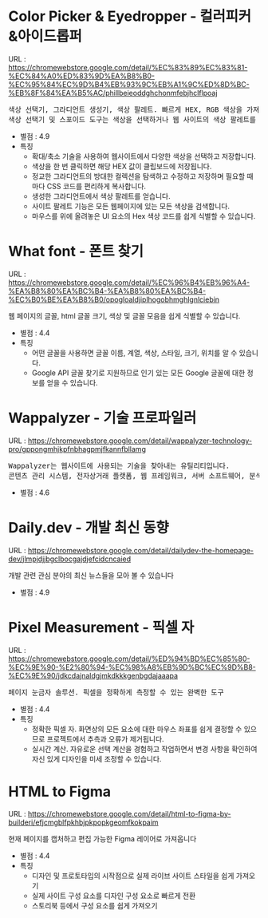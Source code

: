 # Color Picker & Eyedropper - 컬러피커&아이드롭퍼

URL : https://chromewebstore.google.com/detail/%EC%83%89%EC%83%81-%EC%84%A0%ED%83%9D%EA%B8%B0-%EC%95%84%EC%9D%B4%EB%93%9C%EB%A1%9C%ED%8D%BC-%EB%8F%84%EA%B5%AC/phillbeieoddghchonmfebjhclflpoaj

<pre>
색상 선택기, 그라디언트 생성기, 색상 팔레트. 빠르게 HEX, RGB 색상을 가져옵니다.
색상 선택기 및 스포이드 도구는 색상을 선택하거나 웹 사이트의 색상 팔레트를 추출하는 브라우저 확장 기능입니다.
</pre>

- 별점 : 4.9
- 특징
  * 확대/축소 기술을 사용하여 웹사이트에서 다양한 색상을 선택하고 저장합니다.
  * 색상을 한 번 클릭하면 해당 HEX 값이 클립보드에 저장됩니다.
  * 정교한 그라디언트의 방대한 컬렉션을 탐색하고 수정하고 저장하며 필요할 때마다 CSS 코드를 편리하게 복사합니다.
  * 생성한 그라디언트에서 색상 팔레트를 얻습니다.
  * 사이트 팔레트 기능은 모든 웹페이지에 있는 모든 색상을 검색합니다.
  * 마우스를 위에 올려놓은 UI 요소의 Hex 색상 코드를 쉽게 식별할 수 있습니다.

# What font - 폰트 찾기

URL : https://chromewebstore.google.com/detail/%EC%96%B4%EB%96%A4-%EA%B8%80%EA%BC%B4-%EA%B8%80%EA%BC%B4-%EC%B0%BE%EA%B8%B0/opogloaldjiplhogobhmghlgnlciebin

웹 페이지의 글꼴, html 글꼴 크기, 색상 및 글꼴 모음을 쉽게 식별할 수 있습니다.

- 별점 : 4.4
- 특징
  - 어떤 글꼴을 사용하면 글꼴 이름, 계열, 색상, 스타일, 크기, 위치를 알 수 있습니다.
  - Google API 글꼴 찾기로 지원하므로 인기 있는 모든 Google 글꼴에 대한 정보를 얻을 수 있습니다.

# Wappalyzer - 기술 프로파일러

URL : https://chromewebstore.google.com/detail/wappalyzer-technology-pro/gppongmhjkpfnbhagpmjfkannfbllamg

<pre>
Wappalyzer는 웹사이트에 사용되는 기술을 찾아내는 유틸리티입니다.
콘텐츠 관리 시스템, 전자상거래 플랫폼, 웹 프레임워크, 서버 소프트웨어, 분석 도구 등을 감지합니다.
</pre>

- 별점 : 4.6

# Daily.dev - 개발 최신 동향

URL : https://chromewebstore.google.com/detail/dailydev-the-homepage-dev/jlmpjdjjbgclbocgajdjefcidcncaied

개발 관련 관심 분야의 최신 뉴스들을 모아 볼 수 있습니다

- 별점 : 4.9

# Pixel Measurement - 픽셀 자

URL : https://chromewebstore.google.com/detail/%ED%94%BD%EC%85%80-%EC%9E%90-%E2%80%94-%EC%98%A8%EB%9D%BC%EC%9D%B8-%EC%9E%90/jdkcdajnaldgjmkdkkkgenbgdajaaapa

<pre>
페이지 눈금자 솔루션. 픽셀을 정확하게 측정할 수 있는 완벽한 도구  
</pre>

- 별점 : 4.4
- 특징
  - 정확한 픽셀 자. 화면상의 모든 요소에 대한 마우스 좌표를 쉽게 결정할 수 있으므로 프로젝트에서 추측과 오류가 제거됩니다.
  - 실시간 계산. 자유로운 선택 계산을 경험하고 작업하면서 변경 사항을 확인하여 자신 있게 디자인을 미세 조정할 수 있습니다.

# HTML to Figma

URL : https://chromewebstore.google.com/detail/html-to-figma-by-builderi/efjcmgblfpkhbjpkpopkgeomfkokpaim

현재 페이지를 캡처하고 편집 가능한 Figma 레이어로 가져옵니다

- 별점 : 4.4
- 특징
  - 디자인 및 프로토타입의 시작점으로 실제 라이브 사이트 스타일을 쉽게 가져오기
  - 실제 사이트 구성 요소를 디자인 구성 요소로 빠르게 전환
  - 스토리북 등에서 구성 요소를 쉽게 가져오기


